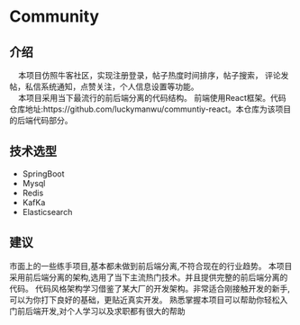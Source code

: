 <h1>Community</h1>
<h2>介绍</h2>
&nbsp;&nbsp;&nbsp;&nbsp;本项目仿照牛客社区，实现注册登录，帖子热度时间排序，帖子搜索，
评论发帖，私信系统通知，点赞关注，个人信息设置等功能。<br/>
&nbsp;&nbsp;&nbsp;&nbsp;本项目采用当下最流行的前后端分离的代码结构。
前端使用React框架。代码仓库地址:<a>https://github.com/luckymanwu/communtiy-react</a>。本仓库为该项目的后端代码部分。
<h2>技术选型</h2>
<ul>
<li>SpringBoot</li>
<li>Mysql</li>
<li>Redis</li>
<li>KafKa</li>
<li>Elasticsearch</li>
</ul>


<h2>建议</h2>
市面上的一些练手项目,基本都未做到前后端分离,不符合现在的行业趋势。
本项目采用前后端分离的架构,选用了当下主流热门技术。并且提供完整的前后端分离的代码。
代码风格架构学习借鉴了某大厂的开发架构。非常适合刚接触开发的新手,可以为你打下良好的基础，更贴近真实开发。
熟悉掌握本项目可以帮助你轻松入门前后端开发,对个人学习以及求职都有很大的帮助

